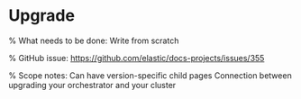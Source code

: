 # Upgrade

% What needs to be done: Write from scratch

% GitHub issue: https://github.com/elastic/docs-projects/issues/355

% Scope notes: Can have version-specific child pages  Connection between upgrading your orchestrator and your cluster